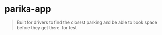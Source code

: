 # parika-app
> Built for drivers to find the closest parking and be able to book space before they get there. for test
